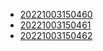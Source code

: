 - [20221003150460](/zet/20221003150460/README.md)
- [20221003150461](/zet/20221003150461/README.md)
- [20221003150462](/zet/20221003150462/README.md)
